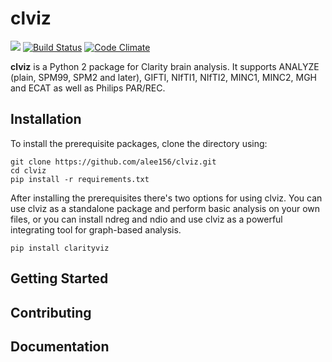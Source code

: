 # clviz

[![](https://img.shields.io/pypi/v/clarityviz.svg)](https://pypi.python.org/pypi/clarityviz/0.0.1)
[![Build Status](https://travis-ci.org/neurodata/ndio.svg?branch=master)](https://travis-ci.org/neurodata/ndio)
[![Code Climate](https://codeclimate.com/github/alee156/clviz/badges/gpa.svg)](https://codeclimate.com/github/alee156/clviz)

**clviz** is a Python 2 package for Clarity brain analysis. It supports  ANALYZE (plain, SPM99, SPM2 and later), GIFTI, NIfTI1, NIfTI2, MINC1, MINC2, MGH and ECAT as well as Philips PAR/REC.

## Installation

To install the prerequisite packages, clone the directory using:
```
git clone https://github.com/alee156/clviz.git
cd clviz
pip install -r requirements.txt
```

After installing the prerequisites there's two options for using clviz. You can use clviz as a standalone package and
perform basic analysis on your own files, or you can install ndreg and ndio and use clviz as a powerful integrating tool
for graph-based analysis.

```
pip install clarityviz
```

## Getting Started


## Contributing


## Documentation
